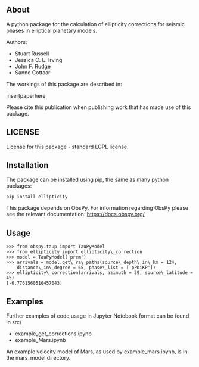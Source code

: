 ## About

A python package for the calculation of ellipticity corrections for seismic phases in elliptical planetary models.

Authors:
- Stuart Russell
- Jessica C. E. Irving
- John F. Rudge
- Sanne Cottaar

The workings of this package are described in:

insertpaperhere

Please cite this publication when publishing work that has made use of this package.

## LICENSE

License for this package - standard LGPL license.

## Installation

The package can be installed using pip, the same as many python packages:

```
pip install ellipticity
```

This package depends on ObsPy. For information regarding ObsPy please see the relevant documentation: https://docs.obspy.org/

## Usage

```
>>> from obspy.taup import TauPyModel
>>> from ellipticity import ellipticity\_correction
>>> model = TauPyModel('prem')
>>> arrivals = model.get\_ray_paths(source\_depth\_in\_km = 124,
    distance\_in\_degree = 65, phase\_list = ['pPKiKP'])
>>> ellipticity\_correction(arrivals, azimuth = 39, source\_latitude = 45)
[-0.7761560510457043]
```

## Examples

Further examples of code usage in Jupyter Notebook format can be found in src/

- example\_get\_corrections.ipynb
- example\_Mars.ipynb

An example velocity model of Mars, as used by example\_mars.ipynb, is in the mars\_model directory.
